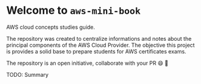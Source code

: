 # Welcome to `aws-mini-book`

AWS cloud concepts studies guide. 

The repository was created to centralize informations and notes about the principal components of the AWS Cloud Provider. The objective this project is provides a solid base to prepare students for AWS certificates exams.

The repository is an open initiative, collaborate with your PR :smile: :rocket:

TODO: Summary
